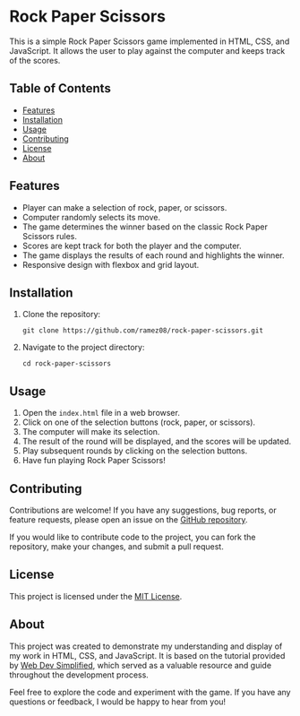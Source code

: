 # Rock Paper Scissors

This is a simple Rock Paper Scissors game implemented in HTML, CSS, and JavaScript. It allows the user to play against the computer and keeps track of the scores.

## Table of Contents

- [Features](#features)
- [Installation](#installation)
- [Usage](#usage)
- [Contributing](#contributing)
- [License](#license)
- [About](#about)

## Features

- Player can make a selection of rock, paper, or scissors.
- Computer randomly selects its move.
- The game determines the winner based on the classic Rock Paper Scissors rules.
- Scores are kept track for both the player and the computer.
- The game displays the results of each round and highlights the winner.
- Responsive design with flexbox and grid layout.

## Installation

1. Clone the repository:

   ```shell
   git clone https://github.com/ramez08/rock-paper-scissors.git
   ```

2. Navigate to the project directory:

   ```shell
   cd rock-paper-scissors
   ```

## Usage

1. Open the `index.html` file in a web browser.
2. Click on one of the selection buttons (rock, paper, or scissors).
3. The computer will make its selection.
4. The result of the round will be displayed, and the scores will be updated.
5. Play subsequent rounds by clicking on the selection buttons.
6. Have fun playing Rock Paper Scissors!

## Contributing

Contributions are welcome! If you have any suggestions, bug reports, or feature requests, please open an issue on the [GitHub repository](https://github.com/your-username/rock-paper-scissors).

If you would like to contribute code to the project, you can fork the repository, make your changes, and submit a pull request.

## License

This project is licensed under the [MIT License](LICENSE).

## About

This project was created to demonstrate my understanding and display of my work in HTML, CSS, and JavaScript. It is based on the tutorial provided by [Web Dev Simplified](https://www.youtube.com/watch?v=1yS-JV4fWqY&ab_channel=WebDevSimplified), which served as a valuable resource and guide throughout the development process.

Feel free to explore the code and experiment with the game. If you have any questions or feedback, I would be happy to hear from you!
